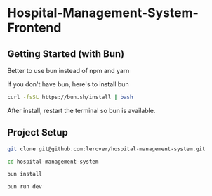 # Hospital-Management-System-Frontend
## Getting Started (with Bun)

Better to use bun instead of npm and yarn 

If you don't have bun, here's to install bun

```bash
curl -fsSL https://bun.sh/install | bash
```
After install, restart the terminal so bun is available.

## Project Setup

```bash
git clone git@github.com:lerover/hospital-management-system.git

```

```bash
cd hospital-management-system
```

```bash
bun install
```

```bash
bun run dev
```


